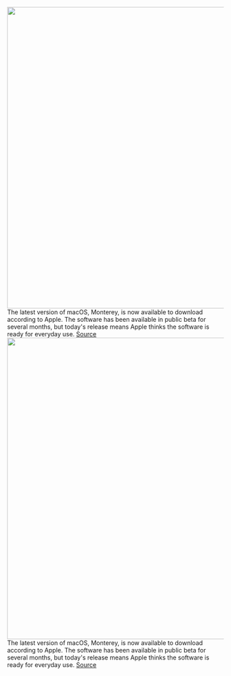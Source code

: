 <img src='https://cdn.vox-cdn.com/thumbor/tppixtacp_lT5zjf15TiF12RDaA=/0x0:2040x1360/1200x800/filters:focal(857x517:1183x843)/cdn.vox-cdn.com/uploads/chorus_image/image/70042778/akrales_20210515_4583_0105.0.jpg' width='700px' /><br/>
The latest version of macOS, Monterey, is now available to download according to Apple. The software has been available in public beta for several months, but today's release means Apple thinks the software is ready for everyday use.
<a href='https://www.theverge.com/2021/10/25/22744497/macos-12-monterey-apple-mac-download-available-now'> Source <a/><img src='https://cdn.vox-cdn.com/thumbor/tppixtacp_lT5zjf15TiF12RDaA=/0x0:2040x1360/1200x800/filters:focal(857x517:1183x843)/cdn.vox-cdn.com/uploads/chorus_image/image/70042778/akrales_20210515_4583_0105.0.jpg' width='700px' /><br/>
The latest version of macOS, Monterey, is now available to download according to Apple. The software has been available in public beta for several months, but today's release means Apple thinks the software is ready for everyday use.
<a href='https://www.theverge.com/2021/10/25/22744497/macos-12-monterey-apple-mac-download-available-now'> Source <a/>